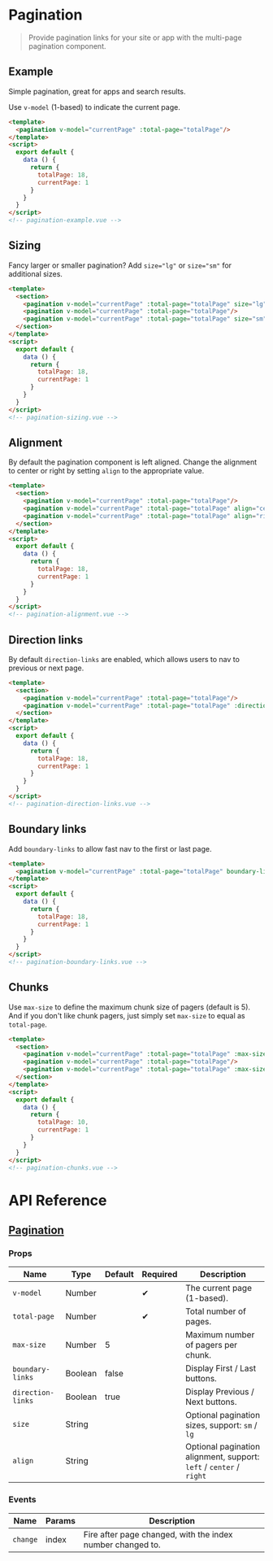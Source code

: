 # Pagination

> Provide pagination links for your site or app with the multi-page pagination component.

## Example

Simple pagination, great for apps and search results.

Use `v-model` (1-based) to indicate the current page.

```html
<template>
  <pagination v-model="currentPage" :total-page="totalPage"/>
</template>
<script>
  export default {
    data () {
      return {
        totalPage: 18,
        currentPage: 1
      }
    }
  }
</script> 
<!-- pagination-example.vue -->
```

## Sizing

Fancy larger or smaller pagination? Add `size="lg"` or `size="sm"` for additional sizes.

```html
<template>
  <section>
    <pagination v-model="currentPage" :total-page="totalPage" size="lg"/>
    <pagination v-model="currentPage" :total-page="totalPage"/>
    <pagination v-model="currentPage" :total-page="totalPage" size="sm"/>
  </section>
</template>
<script>
  export default {
    data () {
      return {
        totalPage: 18,
        currentPage: 1
      }
    }
  }
</script> 
<!-- pagination-sizing.vue -->
```

## Alignment

By default the pagination component is left aligned. Change the alignment to center or right by setting `align` to the appropriate value.

```html
<template>
  <section>
    <pagination v-model="currentPage" :total-page="totalPage"/>
    <pagination v-model="currentPage" :total-page="totalPage" align="center"/>
    <pagination v-model="currentPage" :total-page="totalPage" align="right"/>
  </section>
</template>
<script>
  export default {
    data () {
      return {
        totalPage: 18,
        currentPage: 1
      }
    }
  }
</script> 
<!-- pagination-alignment.vue -->
```

## Direction links

By default `direction-links` are enabled, which allows users to nav to previous or next page.

```html
<template>
  <section>
    <pagination v-model="currentPage" :total-page="totalPage"/>
    <pagination v-model="currentPage" :total-page="totalPage" :direction-links="false"/>
  </section>
</template>
<script>
  export default {
    data () {
      return {
        totalPage: 18,
        currentPage: 1
      }
    }
  }
</script> 
<!-- pagination-direction-links.vue -->
```

## Boundary links

Add `boundary-links` to allow fast nav to the first or last page.

```html
<template>
  <pagination v-model="currentPage" :total-page="totalPage" boundary-links/>
</template>
<script>
  export default {
    data () {
      return {
        totalPage: 18,
        currentPage: 1
      }
    }
  }
</script> 
<!-- pagination-boundary-links.vue -->
```

## Chunks

Use `max-size` to define the maximum chunk size of pagers (default is 5). And if you don't like chunk pagers, just simply set `max-size` to equal as `total-page`.

```html
<template>
  <section>
    <pagination v-model="currentPage" :total-page="totalPage" :max-size="3"/>
    <pagination v-model="currentPage" :total-page="totalPage"/>
    <pagination v-model="currentPage" :total-page="totalPage" :max-size="totalPage"/>
  </section>
</template>
<script>
  export default {
    data () {
      return {
        totalPage: 10,
        currentPage: 1
      }
    }
  }
</script> 
<!-- pagination-chunks.vue -->
```

# API Reference

## [Pagination](https://github.com/wxsms/uiv/blob/release/src/components/pagination/Pagination.vue)

### Props

Name              | Type       | Default  | Required | Description
----------------  | ---------- | -------- | -------- | -----------------------
`v-model`         | Number     |          | &#10004; | The current page (1-based).
`total-page`      | Number     |          | &#10004; | Total number of pages.
`max-size`        | Number     | 5        |          | Maximum number of pagers per chunk.
`boundary-links`  | Boolean    | false    |          | Display First / Last buttons.
`direction-links` | Boolean    | true     |          | Display Previous / Next buttons.
`size`            | String     |          |          | Optional pagination sizes, support: `sm` / `lg`
`align`           | String     |          |          | Optional pagination alignment, support: `left` / `center` / `right`

### Events

Name        | Params | Description
----------- | ------ | ---------------
`change`    | index  | Fire after page changed, with the index number changed to.
